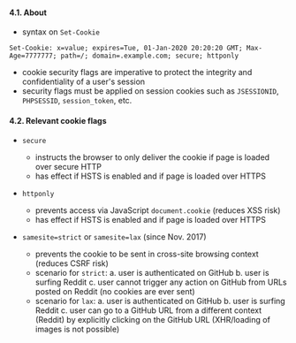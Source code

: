 #### 4.1. About

- syntax on `Set-Cookie`
```
Set-Cookie: x=value; expires=Tue, 01-Jan-2020 20:20:20 GMT; Max-Age=7777777; path=/; domain=.example.com; secure; httponly
```
- cookie security flags are imperative to protect the integrity and confidentiality of a user's session
- security flags must be applied on session cookies such as `JSESSIONID`, `PHPSESSID`, `session_token`, etc.


#### 4.2. Relevant cookie flags

- `secure` 
  - instructs the browser to only deliver the cookie if page is loaded over secure HTTP
  - has effect if HSTS is enabled and if page is loaded over HTTPS

- `httponly`
  - prevents access via JavaScript `document.cookie` (reduces XSS risk)
  - has effect if HSTS is enabled and if page is loaded over HTTPS

- `samesite=strict` or `samesite=lax` (since Nov. 2017)
  - prevents the cookie to be sent in cross-site browsing context (reduces CSRF risk)
  - scenario for `strict`:
    a. user is authenticated on GitHub
    b. user is surfing Reddit
    c. user cannot trigger any action on GitHub from URLs posted on Reddit (no cookies are ever sent)
  - scenario for `lax`:
    a. user is authenticated on GitHub
    b. user is surfing Reddit
    c. user can go to a GitHub URL from a different context (Reddit) by explicitly clicking on the GitHub URL (XHR/loading of images is not possible)

